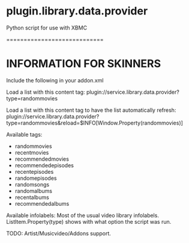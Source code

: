 plugin.library.data.provider
============================

Python script for use with XBMC

============================

INFORMATION FOR SKINNERS
============================

Include the following in your addon.xml
<import addon="service.library.data.provider" version="0.0.1"/>

Load a list with this content tag:
<content target="video">plugin://service.library.data.provider?type=randommovies</content>

Load a list with this content tag to have the list automatically refresh:
<content target="video">plugin://service.library.data.provider?type=randommovies&amp;reload=$INFO[Window.Property(randommovies)]</content>

Available tags:
-   randommovies
-   recentmovies
-   recommendedmovies
-   recommendedepisodes
-   recentepisodes
-   randomepisodes
-   randomsongs
-   randomalbums
-   recentalbums
-   recommendedalbums

Available infolabels:
Most of the usual video library infolabels. 
ListItem.Property(type) shows with what option the script was run.

TODO:
Artist/Musicvideo/Addons support.

